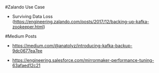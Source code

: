 #Zalando Use Case
- Surviving Data Loss (https://engineering.zalando.com/posts/2017/12/backing-up-kafka-zookeeper.html)

#Medium Posts

- https://medium.com/@anatolyz/introducing-kafka-backup-9dc0677ea7ee

- https://engineering.salesforce.com/mirrormaker-performance-tuning-63afaed12c21